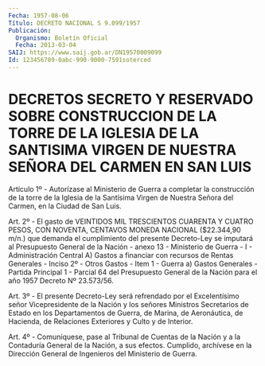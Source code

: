 ```yaml
---
Fecha: 1957-08-06
Título: DECRETO NACIONAL S 9.099/1957
Publicación:
  Organismo: Boletín Oficial
  Fecha: 2013-03-04
SAIJ: https://www.saij.gob.ar/DN19570009099
Id: 123456789-0abc-990-9000-7591soterced
---
```

# DECRETOS SECRETO Y RESERVADO SOBRE CONSTRUCCION DE LA TORRE DE LA IGLESIA DE LA SANTISIMA VIRGEN DE NUESTRA SEÑORA DEL CARMEN EN SAN LUIS

<a id="1"></a>
Artículo 1º - Autorízase al Ministerio de Guerra a completar la construcción de la torre de la Iglesia de la Santísima Virgen de Nuestra Señora del Carmen, en la Ciudad de San Luis.

<a id="2"></a>
Art. 2º - El gasto de VEINTIDOS MIL TRESCIENTOS CUARENTA Y CUATRO PESOS, CON NOVENTA, CENTAVOS MONEDA NACIONAL ($22.344,90 m/n.) que demanda el cumplimiento del presente Decreto-Ley se imputará al Presupuesto General de la Nación - anexo 13 - Ministerio de Guerra - I - Administración Central A) Gastos a financiar con recursos de Rentas Generales - Inciso 2º - Otros Gastos - Item 1 - Guerra a) Gastos Generales - Partida Principal 1 - Parcial 64 del Presupuesto General de la Nación para el año 1957 Decreto Nº 23.573/56.

<a id="3"></a>
Art. 3º - El presente Decreto-Ley será refrendado por el Excelentísimo señor Vicepresidente de la Nación y los señores Ministros Secretarios de Estado en los Departamentos de Guerra, de Marina, de Aeronáutica, de Hacienda, de Relaciones Exteriores y Culto y de Interior.

<a id="4"></a>
Art. 4º - Comuníquese, pase al Tribunal de Cuentas de la Nación y a la Contaduría General de la Nación, a sus efectos. Cumplido, archívese en la Dirección General de Ingenieros del Ministerio de Guerra.